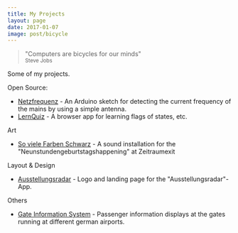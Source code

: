 ```yaml
---
title: My Projects
layout: page
date: 2017-01-07
image: post/bicycle
---
```

<blockquote cite="https://www.youtube.com/watch?v=ob_GX50Za6c">
"Computers are bicycles for our minds"<br>
<small>Steve Jobs</small>
</blockquote>

Some of my projects.

Open Source:

* [Netzfrequenz](/netzfrequenz) - An Arduino sketch for detecting the current frequency of the mains by using a simple antenna.
* [LernQuiz](/projects/lernquiz.html) - A browser app for learning flags of states, etc.

Art

* [So viele Farben Schwarz](projects/so-viele-farben-schwarz.html) - A sound installation for the "Neunstundengeburtstagshappening" at Zeitraumexit

Layout & Design

* [Ausstellungsradar](projects/ausstellungsradar.html) - Logo and landing page for the "Ausstellungsradar"-App.

Others

* [Gate Information System](projects/gate-information-system.html) -
  Passenger information displays at the gates running at different german airports.
